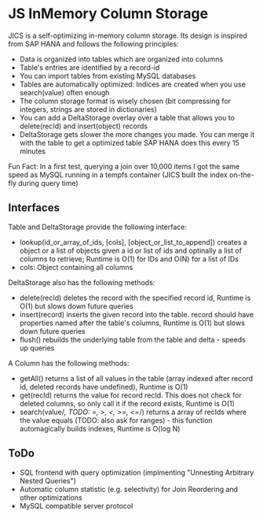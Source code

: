 JS InMemory Column Storage
==========================
JICS is a self-optimizing in-memory column storage. Its design is inspired from SAP HANA and follows the following principles:
- Data is organized into tables which are organized into columns
- Table's entries are identified by a record-id
- You can import tables from existing MySQL databases
- Tables are automatically optimized: Indices are created when you use search(value) often enough
- The column storage format is wisely chosen (bit compressing for integers, strings are stored in dictionaries)
- You can add a DeltaStorage overlay over a table that allows you to delete(recId) and insert(object) records
- DeltaStorage gets slower the more changes you made. You can merge it with the table to get a optimized table SAP HANA does this every 15 minutes

Fun Fact: In a first test, querying a join over 10,000 items I got the same speed as MySQL running in a tempfs container (JICS built the index on-the-fly during query time)

Interfaces
----------

Table and DeltaStorage provide the following interface:
- lookup(id_or_array_of_ids, [cols], [object_or_list_to_append]) creates a object or a list of objects given a id or list of ids and optinally a list of columns to retrieve; Runtime is O(1) for IDs and O(N) for a list of IDs
- cols: Object containing all columns

DeltaStorage also has the following methods:
- delete(recId) deletes the record with the specified record id, Runtime is O(1) but slows down future queries
- insert(record) inserts the given record into the table. record should have properties named after the table's columns, Runtime is O(1) but slows down future queries
- flush() rebuilds the underlying table from the table and delta - speeds up queries

A Column has the following methods:
- getAll() returns a list of all values in the table (array indexed after record id, deleted records have undefined), Runtime is O(1)
- get(recId) returns the value for record recId. This does not check for deleted columns, so only call it if the record exists, Runtime is O(1)
- search(value/*, TODO: =, >, <, >=, <=*/) returns a array of recIds where the value equals (TODO: also ask for ranges) - this function automagically builds indexes, Runtime is O(log N)

ToDo
----
- SQL frontend with query optimization (implmenting "Unnesting Arbitrary Nested Queries")
- Automatic column statistic (e.g. selectivity) for Join Reordering and other optimizations
- MySQL compatible server protocol
